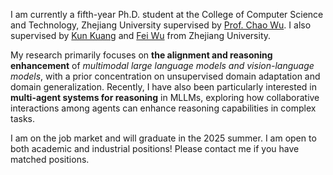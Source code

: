 I am currently a fifth-year Ph.D. student at the College of Computer Science and Technology, Zhejiang University supervised by [Prof. Chao Wu](https://wuchaozju.github.io/). I also supervised by [Kun Kuang](https://kunkuang.github.io/) and [Fei Wu](https://mypage.zju.edu.cn/wufei) from Zhejiang University. 

My research primarily focuses on **the alignment and reasoning enhancement** of *multimodal large language models and vision-language models*, with a prior concentration on unsupervised domain adaptation and domain generalization. Recently, I have also been particularly interested in **multi-agent systems for reasoning** in MLLMs, exploring how collaborative interactions among agents can enhance reasoning capabilities in complex tasks.

I am on the job market and will graduate in the 2025 summer. I am open to both academic and industrial positions! Please contact me if you have matched positions.
